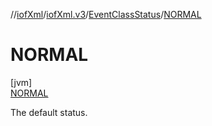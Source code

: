 //[iofXml](../../../../index.md)/[iofXml.v3](../../index.md)/[EventClassStatus](../index.md)/[NORMAL](index.md)

# NORMAL

[jvm]\
[NORMAL](index.md)

The default status.

